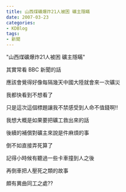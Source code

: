 ```yaml
---
title: 山西煤礦爆炸21人被困 礦主隱瞞
date: 2007-03-23
categories:
- KDBlog
tags:
- 新聞
---
```

"山西煤礦爆炸21人被困 礦主隱瞞"



其實常看 BBC 新聞的話

應該會覺得好像每隔幾天中國大陸就會來一次礦災

我都快看到不想看了

只是這次這個標題讓我不禁感受到人命不值錢啊!!

我想大概是如果要把礦工救出來的話

後續的補償對礦主來說是件麻煩的事

倒不如直接弄死算了

記得小時候有聽過一些卡車撞到人之後

再倒車把人壓死之類的故事

頗有異曲同工之處??

